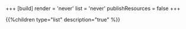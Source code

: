 +++
[build]
  render = 'never'
  list = 'never'
  publishResources = false
+++

{{%children type="list" description="true" %}}
